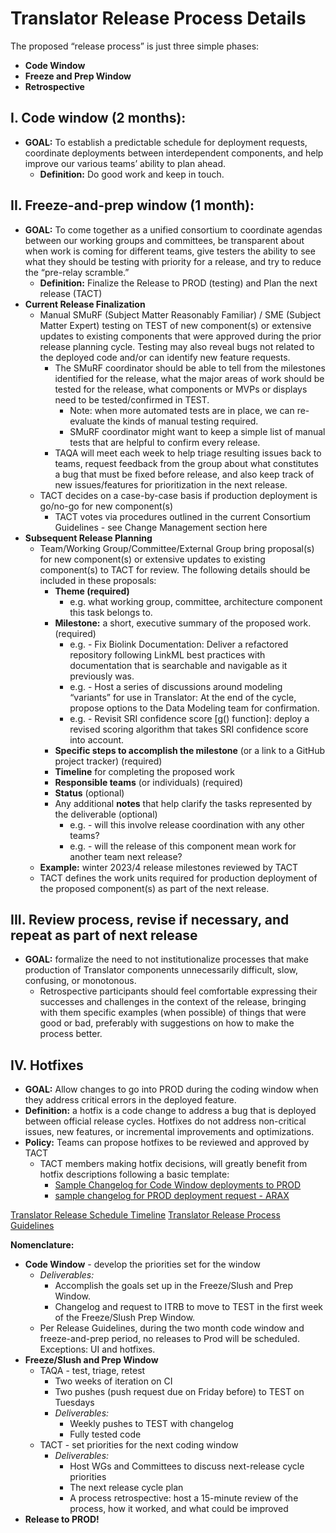 # Translator Release Process Details

The proposed “release process” is just three simple phases: 
* **Code Window**
* **Freeze and Prep Window**
* **Retrospective**

## I. Code window (2 months): 
* **GOAL:** To establish a predictable schedule for deployment requests, coordinate deployments between interdependent components, and help improve our various teams’ ability to plan ahead.
  * **Definition:** Do good work and keep in touch. 

## II. Freeze-and-prep window (1 month):
* **GOAL:** To come together as a unified consortium to coordinate agendas between our working groups and committees, be transparent about when work is coming for different teams, give testers the ability to see what they should be testing with priority for a release, and try to reduce the “pre-relay scramble.”  
  * **Definition:** Finalize the Release to PROD (testing) and Plan the next release (TACT)
* **Current Release Finalization**
  * Manual SMuRF (Subject Matter Reasonably Familiar) / SME (Subject Matter Expert) testing on TEST of new component(s) or extensive updates to existing components that were approved during the prior release planning cycle.  Testing may also reveal bugs not related to the deployed code and/or can identify new feature requests.  
    * The SMuRF coordinator should be able to tell from the milestones identified for the release, what the major areas of work should be tested for the release, what components or MVPs or displays need to be tested/confirmed in TEST.
      * Note: when more automated tests are in place, we can re-evaluate the kinds of manual testing required.
      * SMuRF coordinator might want to keep a simple list of manual tests that are helpful to confirm every release. 
    * TAQA will meet each week to help triage resulting issues back to teams, request feedback from the group about what constitutes a bug that must be fixed before release, and also keep track of new issues/features for prioritization in the next release.
  * TACT decides on a case-by-case basis if production deployment is go/no-go for new component(s)
    * TACT votes via procedures outlined in the current Consortium Guidelines - see Change Management section here
* **Subsequent Release Planning**
    * Team/Working Group/Committee/External Group bring proposal(s) for new component(s) or extensive updates to existing component(s) to TACT for review. The following details should be included in these proposals:
      * **Theme (required)** 
        * e.g. what working group, committee, architecture component this task belongs to.
      * **Milestone:** a short, executive summary of the proposed work. (required)
        * e.g. - Fix Biolink Documentation: Deliver a refactored repository following LinkML best practices with documentation that is searchable and navigable as it previously was.
        * e.g. - Host a series of discussions around modeling “variants” for use in Translator: At the end of the cycle, propose options to the Data Modeling team for confirmation. 
        * e.g. - Revisit SRI confidence score [g() function]: deploy a revised scoring algorithm that takes SRI confidence score into account.
      * **Specific steps to accomplish the milestone** (or a link to a GitHub project tracker) (required)
      * **Timeline** for completing the proposed work
      * **Responsible teams** (or individuals) (required)
      * **Status** (optional)
      * Any additional **notes** that help clarify the tasks represented by the deliverable (optional)
        * e.g. - will this involve release coordination with any other teams? 
        * e.g. - will the release of this component mean work for another team next release? 
    * **Example:** winter 2023/4 release milestones reviewed by TACT
  * TACT defines the work units required for production deployment of the proposed component(s) as part of the next release.

## III. Review process, revise if necessary, and repeat as part of next release
  * **GOAL:** formalize the need to not institutionalize processes that make production of Translator components unnecessarily difficult, slow, confusing, or monotonous.
    * Retrospective participants should feel comfortable expressing their successes and challenges in the context of the release, bringing with them specific examples (when possible) of things that were good or bad, preferably with suggestions on how to make the process better.  

## IV. Hotfixes
* **GOAL:** Allow changes to go into PROD during the coding window when they address critical errors in the deployed feature.
* **Definition:** a hotfix is a code change to address a bug that is deployed between official release cycles. Hotfixes do not address non-critical issues, new features, or incremental improvements and optimizations.
* **Policy:** Teams can propose hotfixes to be reviewed and approved by TACT
  * TACT members making hotfix decisions, will greatly benefit from hotfix descriptions following a basic template:
    * [Sample Changelog for Code Window deployments to PROD](https://docs.google.com/document/d/1v9qT8g8CUIuvSq2JMNRYDZcvhYLQuV9QhOLmcl4ne7Y/edit#heading=h.cm9drbbgry6a)
    * [sample changelog for PROD deployment request - ARAX](https://docs.google.com/document/d/1YYqasU0bcrEmxBM6yHBa0Z_4Enq8UcCifgMb4KVu7MQ/edit#heading=h.cm9drbbgry6a)

[Translator Release Schedule Timeline](https://docs.google.com/spreadsheets/d/1zU0I1upEZrdFavjHT9rRYofy7FaZp-MNGCoUkhYp5Ig/edit?usp=sharing)
[Translator Release Process Guidelines](https://docs.google.com/document/d/1h4_UKf4gwnOMFyAYPM7WajZ43NHgHZX93eHHK3pzMtU/edit?usp=sharing)

**Nomenclature:**
* **Code Window** - develop the priorities set for the window 
  * _Deliverables:_
    * Accomplish the goals set up in the Freeze/Slush and Prep Window.
    * Changelog and request to ITRB to move to TEST in the first week of the Freeze/Slush Prep Window. 
  * Per Release Guidelines, during the two month code window and freeze-and-prep period, no releases to Prod will be scheduled. Exceptions: UI and hotfixes. 
* **Freeze/Slush and Prep Window**
  * TAQA - test, triage, retest 
    * Two weeks of iteration on CI
    * Two pushes (push request due on Friday before) to TEST on Tuesdays
    * _Deliverables:_ 
      * Weekly pushes to TEST with changelog
      * Fully tested code
  * TACT - set priorities for the next coding window
    * _Deliverables:_ 
      * Host WGs and Committees to discuss next-release cycle priorities
      * The next release cycle plan
      * A process retrospective: host a 15-minute review of the process, how it worked, and what could be improved
* **Release to PROD!** 
